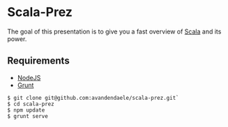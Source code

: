 # Scala-Prez 
The goal of this presentation is to give you a fast overview of [Scala](http://scala-lang.org) and its power.

## Requirements
* [NodeJS](http://nodejs.org/)
* [Grunt](http://gruntjs.com/getting-started)

```
$ git clone git@github.com:avandendaele/scala-prez.git`
$ cd scala-prez
$ npm update
$ grunt serve
```
